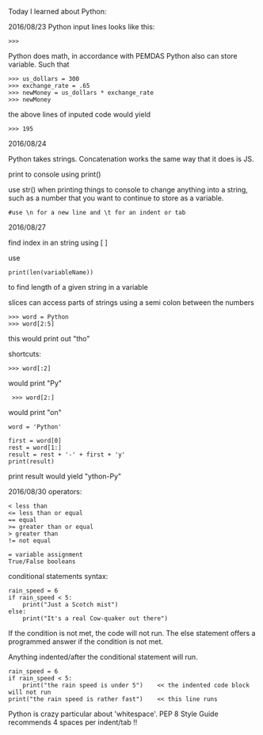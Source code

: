 Today I learned about Python:

2016/08/23
Python input lines looks like this:

```
>>>
```
Python does math, in accordance with PEMDAS
Python also can store variable.
Such that
```
>>> us_dollars = 300
>>> exchange_rate = .65
>>> newMoney = us_dollars * exchange_rate
>>> newMoney
```
the above lines of inputed code would yield
```
>>> 195
```
2016/08/24

Python takes strings. Concatenation works the same way that it does is JS.

print to console using print()

use str() when printing things to console to change anything into a string,
such as a number that you want to continue to store as a variable.
```
#use \n for a new line and \t for an indent or tab
```

2016/08/27

find index in an string using [ ]

use
```
print(len(variableName))
```

to find length of a given string in a variable

slices can access parts of strings using a semi colon between the numbers
```
>>> word = Python
>>> word[2:5]
```
this would print out "tho"

shortcuts:
```
>>> word[:2]
```
would print "Py"
```
 >>> word[2:]
 ```
 would print "on"
 ```
 word = 'Python'

first = word[0]
rest = word[1:]
result = rest + '-' + first + 'y'
print(result)
```
print result would yield "ython-Py"

2016/08/30
operators:
```
< less than
<= less than or equal
== equal
>= greater than or equal
> greater than
!= not equal

= variable assignment
True/False booleans
```
conditional statements syntax:
```
rain_speed = 6
if rain_speed < 5:
    print("Just a Scotch mist")
else:
    print("It's a real Cow-quaker out there")
```
If the condition is not met, the code will not run. The else statement offers a programmed answer if the condition is not met.

Anything indented/after the conditional statement will run.
```
rain_speed = 6
if rain_speed < 5:
    print("the rain speed is under 5")    << the indented code block will not run
print("the rain speed is rather fast")    << this line runs
```
Python is crazy particular about 'whitespace'.
PEP 8 Style Guide recommends 4 spaces per indent/tab
!!
